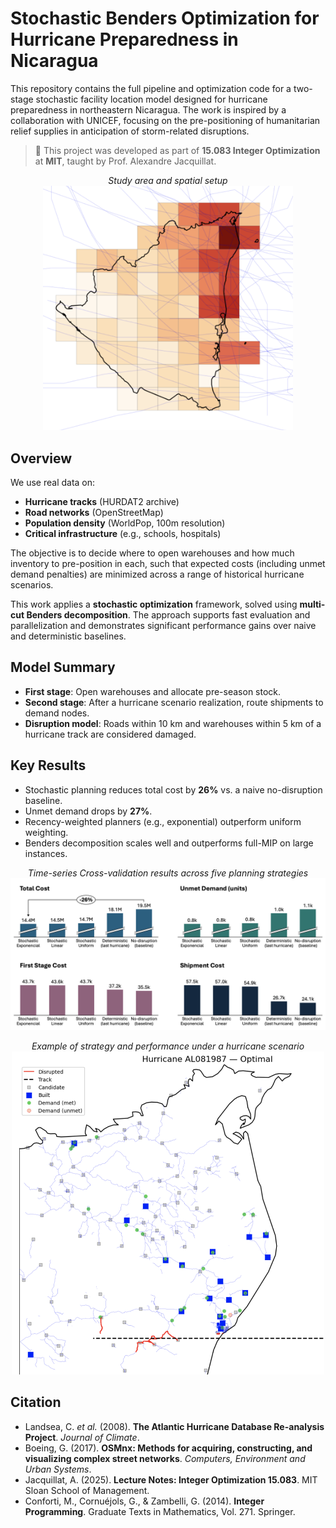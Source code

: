 # Stochastic Benders Optimization for Hurricane Preparedness in Nicaragua

This repository contains the full pipeline and optimization code for a two-stage stochastic facility location model designed for hurricane preparedness in northeastern Nicaragua. The work is inspired by a collaboration with UNICEF, focusing on the pre-positioning of humanitarian relief supplies in anticipation of storm-related disruptions.

> 📘 This project was developed as part of **15.083 Integer Optimization** at **MIT**, taught by Prof. Alexandre Jacquillat.

<p align="center">
  <em>Study area and spatial setup</em><br>
  <img src="images/heatmap_hurricane.png" alt="Heatmap and demand/warehouse setup" width="400"/>
</p>

## Overview

We use real data on:

* **Hurricane tracks** (HURDAT2 archive)
* **Road networks** (OpenStreetMap)
* **Population density** (WorldPop, 100m resolution)
* **Critical infrastructure** (e.g., schools, hospitals)

The objective is to decide where to open warehouses and how much inventory to pre-position in each, such that expected costs (including unmet demand penalties) are minimized across a range of historical hurricane scenarios.

This work applies a **stochastic optimization** framework, solved using **multi-cut Benders decomposition**. The approach supports fast evaluation and parallelization and demonstrates significant performance gains over naive and deterministic baselines.

## Model Summary

* **First stage**: Open warehouses and allocate pre-season stock.
* **Second stage**: After a hurricane scenario realization, route shipments to demand nodes.
* **Disruption model**: Roads within 10 km and warehouses within 5 km of a hurricane track are considered damaged.

## Key Results

* Stochastic planning reduces total cost by **26%** vs. a naive no-disruption baseline.
* Unmet demand drops by **27%**.
* Recency-weighted planners (e.g., exponential) outperform uniform weighting.
* Benders decomposition scales well and outperforms full-MIP on large instances.

<p align="center">
  <em>Time-series Cross-validation results across five planning strategies</em><br>
  <img src="images/compiled_results.png" alt="Performance metrics" width="700"/>
</p>

<p align="center">
  <em>Example of strategy and performance under a hurricane scenario</em><br>
  <img src="images/optimal_example.png" alt="Performance metrics" width="500"/>
</p>

## Citation

* Landsea, C. *et al.* (2008). **The Atlantic Hurricane Database Re-analysis Project**. *Journal of Climate*.
* Boeing, G. (2017). **OSMnx: Methods for acquiring, constructing, and visualizing complex street networks**. *Computers, Environment and Urban Systems*.
* Jacquillat, A. (2025). **Lecture Notes: Integer Optimization 15.083**. MIT Sloan School of Management.
* Conforti, M., Cornuéjols, G., & Zambelli, G. (2014). **Integer Programming**. Graduate Texts in Mathematics, Vol. 271. Springer.

